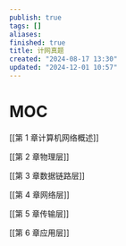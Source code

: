 ```yaml
---
publish: true
tags: []
aliases: 
finished: true
title: 计网真题
created: "2024-08-17 13:30"
updated: "2024-12-01 10:57"
---
```

# MOC

[[第 1 章计算机网络概述]]

[[第 2 章物理层]]

[[第 3 章数据链路层]]

[[第 4 章网络层]]

[[第 5 章传输层]]

[[第 6 章应用层]]
